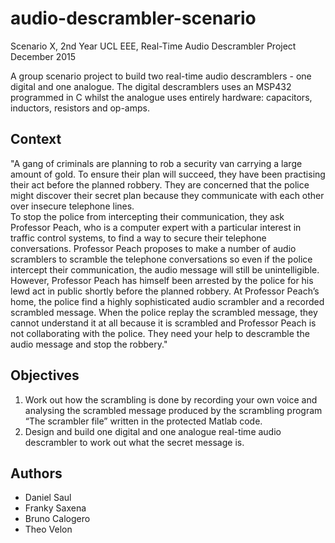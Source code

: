 # audio-descrambler-scenario
Scenario X, 2nd Year UCL EEE, Real-Time Audio Descrambler Project  
December 2015

A group scenario project to build two real-time audio descramblers - one digital and one analogue. The digital descramblers uses an MSP432 programmed in C whilst the analogue uses entirely hardware: capacitors, inductors, resistors and op-amps.

## Context
"A gang of criminals are planning to rob a security van carrying a large amount of gold.  To ensure their plan will succeed, they have been practising their act before the planned robbery.  They are concerned that the police might discover their secret plan because they communicate with each other over insecure telephone lines.  
To stop the police from intercepting their communication, they ask Professor Peach, who is a computer expert with a particular interest in traffic control systems, to find a way to secure their telephone conversations.  Professor Peach proposes to make a number of audio scramblers to scramble the telephone conversations so even if the police intercept their communication, the audio message will still be unintelligible.  
However, Professor Peach has himself been arrested by the police for his lewd act in public shortly before the planned robbery.  At Professor Peach’s home, the police find a highly sophisticated audio scrambler and a recorded scrambled message.  When the police replay the scrambled message, they cannot understand it at all because it is scrambled and Professor Peach is not collaborating with the police. They need your help to descramble the audio message and stop the robbery."

## Objectives
1. Work out how the scrambling is done by recording your own voice and analysing the scrambled message produced by the scrambling program “The scrambler file” written in the protected Matlab code.
2. Design and build one digital and one analogue real-time audio descrambler to work out what the secret message is.

## Authors
- Daniel Saul
- Franky Saxena
- Bruno Calogero
- Theo Velon
